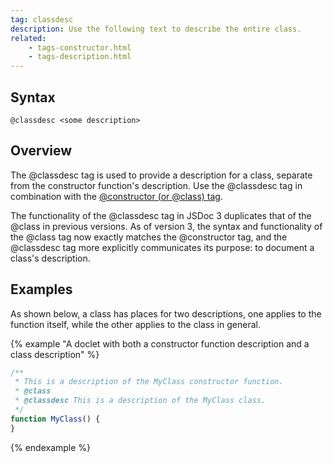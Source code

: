 ```yaml
---
tag: classdesc
description: Use the following text to describe the entire class.
related:
    - tags-constructor.html
    - tags-description.html
---
```


## Syntax

`@classdesc <some description>`


## Overview

The @classdesc tag is used to provide a description for a class, separate from the constructor
function's description. Use the @classdesc tag in combination with the [@constructor (or @class)
tag][class-tag].

The functionality of the @classdesc tag in JSDoc 3 duplicates that of the @class in previous
versions. As of version 3, the syntax and functionality of the @class tag now exactly matches the
@constructor tag, and the @classdesc tag more explicitly communicates its purpose: to document a
class's description.

[class-tag]: tags-constructor.html


## Examples

As shown below, a class has places for two descriptions, one applies to the function itself, while
the other applies to the class in general.

{% example "A doclet with both a constructor function description and a class description" %}

```js
/**
 * This is a description of the MyClass constructor function.
 * @class
 * @classdesc This is a description of the MyClass class.
 */
function MyClass() {
}
```
{% endexample %}

